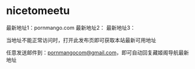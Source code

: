 # nicetomeetu

最新地址1：pornmango.com
最新地址2：
最新地址3：

当地址不能正常访问时，打开此发布页即可获取本站最新可用地址

任意发送邮件到：pornmangocom@gmail.com，即可自动回复藏姬阁导航最新地址
